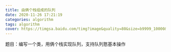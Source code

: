 ```yaml
---
title: 由俩个栈组成的队列
date: 2020-11-26 17:21:19
categories: algorithm
tags: algorithm
cover: https://timgsa.baidu.com/timg?image&quality=80&size=b9999_10000&sec=1606479553845&di=af53c33710c541a4b1352eeaa720bc78&imgtype=0&src=http%3A%2F%2Fpic1.win4000.com%2Fwallpaper%2F7%2F5876eaa9943f0.jpg
---
```

题目：编写一个类，用俩个栈实现队列，支持队列憝基本操作
